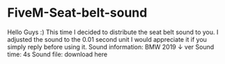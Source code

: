 # FiveM-Seat-belt-sound
Hello Guys :) This time I decided to distribute the seat belt sound to you. I adjusted the sound to the 0.01 second unit I would appreciate it if you simply reply before using it.  Sound information: BMW 2019 ↓ ver Sound time: 4s Sound file: download here
